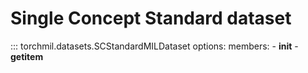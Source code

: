 # Single Concept Standard dataset

::: torchmil.datasets.SCStandardMILDataset
    options:
        members:
            - __init__
            - __getitem__